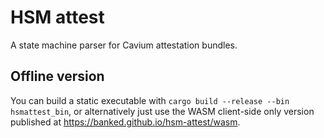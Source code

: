 # HSM attest

A state machine parser for Cavium attestation bundles.

## Offline version
You can build a static executable with `cargo build --release --bin hsmattest_bin`, or alternatively just use the WASM client-side only version published at <https://banked.github.io/hsm-attest/wasm>.
